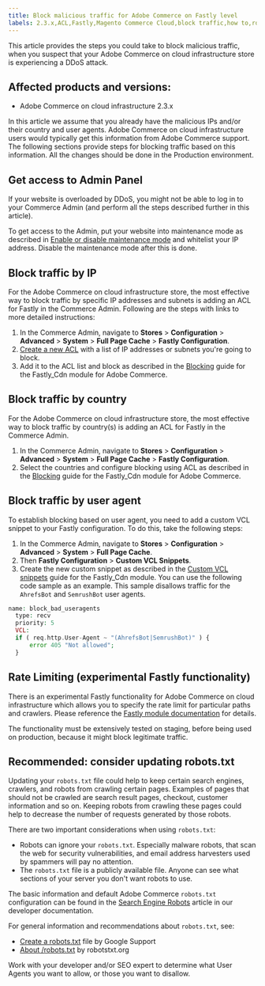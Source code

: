 ```yaml
---
title: Block malicious traffic for Adobe Commerce on Fastly level
labels: 2.3.x,ACL,Fastly,Magento Commerce Cloud,block traffic,how to,robots.txt,security,CDN,Adobe Commerce,cloud infrastructure
---
```


This article provides the steps you could take to block malicious traffic, when you suspect that your Adobe Commerce on cloud infrastructure store is experiencing a DDoS attack.

## Affected products and versions:

* Adobe Commerce on cloud infrastructure 2.3.x

In this article we assume that you already have the malicious IPs and/or their country and user agents. Adobe Commerce on cloud infrastructure users would typically get this information from Adobe Commerce support. The following sections provide steps for blocking traffic based on this information. All the changes should be done in the Production environment.

## Get access to Admin Panel

If your website is overloaded by DDoS, you might not be able to log in to your Commerce Admin (and perform all the steps described further in this article).

To get access to the Admin, put your website into maintenance mode as described in [Enable or disable maintenance mode](https://devdocs.magento.com/guides/v2.4/install-gde/install/cli/install-cli-subcommands-maint.html#instgde-cli-maint) and whitelist your IP address. Disable the maintenance mode after this is done.

## Block traffic by IP

For the Adobe Commerce on cloud infrastructure store, the most effective way to block traffic by specific IP addresses and subnets is adding an ACL for Fastly in the Commerce Admin. Following are the steps with links to more detailed instructions:

1. In the Commerce Admin, navigate to **Stores** > **Configuration** > **Advanced** > **System** > **Full Page Cache** > **Fastly Configuration**.
1. [Create a new ACL](https://github.com/fastly/fastly-magento2/blob/master/Documentation/Guides/ACL.md) with a list of IP addresses or subnets you're going to block.
1. Add it to the ACL list and block as described in the [Blocking](https://github.com/fastly/fastly-magento2/blob/master/Documentation/Guides/BLOCKING.md) guide for the Fastly\_Cdn module for Adobe Commerce.

## Block traffic by country

For the Adobe Commerce on cloud infrastructure store, the most effective way to block traffic by country(s) is adding an ACL for Fastly in the Commerce Admin.

1. In the Commerce Admin, navigate to **Stores** > **Configuration** > **Advanced** > **System** > **Full Page Cache** > **Fastly Configuration**.
1. Select the countries and configure blocking using ACL as described in the [Blocking](https://github.com/fastly/fastly-magento2/blob/master/Documentation/Guides/BLOCKING.md) guide for the Fastly\_Cdn module for Adobe Commerce.

## Block traffic by user agent

To establish blocking based on user agent, you need to add a custom VCL snippet to your Fastly configuration. To do this, take the following steps:

1. In the Commerce Admin, navigate to **Stores** > **Configuration** > **Advanced** > **System** > **Full Page Cache**.
1. Then **Fastly Configuration** > **Custom VCL Snippets**.
1. Create the new custom snippet as described in the [Custom VCL snippets](https://github.com/fastly/fastly-magento2/blob/master/Documentation/Guides/CUSTOM-VCL-SNIPPETS.md) guide for the Fastly\_Cdn module. You can use the following code sample as an example. This sample disallows traffic for the `AhrefsBot` and `SemrushBot` user agents.

```php
name: block_bad_useragents
  type: recv
  priority: 5
  VCL:
  if ( req.http.User-Agent ~ "(AhrefsBot|SemrushBot)" ) {
      error 405 "Not allowed";
  }
```

## Rate Limiting (experimental Fastly functionality)

There is an experimental Fastly functionality for Adobe Commerce on cloud infrastructure which allows you to specify the rate limit for particular paths and crawlers. Please reference the [Fastly module documentation](https://github.com/fastly/fastly-magento2/blob/master/Documentation/Guides/RATE-LIMITING.md) for details.

The functionality must be extensively tested on staging, before being used on production, because it might block legitimate traffic.

## Recommended: consider updating robots.txt

Updating your `robots.txt` file could help to keep certain search engines, crawlers, and robots from crawling certain pages. Examples of pages that should not be crawled are search result pages, checkout, customer information and so on. Keeping robots from crawling these pages could help to decrease the number of requests generated by those robots.

There are two important considerations when using `robots.txt`:

* Robots can ignore your `robots.txt`. Especially malware robots, that scan the web for security vulnerabilities, and email address harvesters used by spammers will pay no attention.
* The `robots.txt` file is a publicly available file. Anyone can see what sections of your server you don't want robots to use.

The basic information and default Adobe Commerce `robots.txt` configuration can be found in the [Search Engine Robots](https://docs.magento.com/m2/ee/user_guide/marketing/search-engine-robots.html) article in our developer documentation.

For general information and recommendations about `robots.txt`, see:

* [Create a robots.txt](https://developers.google.com/search/docs/advanced/robots/create-robots-txt) file by Google Support
* [About /robots.txt](https://www.robotstxt.org/robotstxt.html) by robotstxt.org

Work with your developer and/or SEO expert to determine what User Agents you want to allow, or those you want to disallow.
